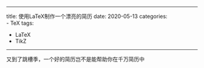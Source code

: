 
---
title: 使用LaTeX制作一个漂亮的简历
date: 2020-05-13
categories:  
    - TeX
tags:
  - LaTeX
  - TikZ
---
又到了跳槽季，一个好的简历岂不是能帮助你在千万简历中
